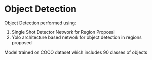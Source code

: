 # Object Detection
Object Detection performed using:
1. Single Shot Detector Network for Region Proposal
2. Yolo architecture based network for object detection in regions proposed

Model trained on COCO dataset which includes 90 classes of objects
